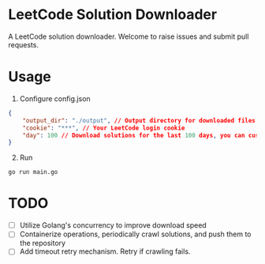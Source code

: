 # LeetCode Solution Downloader
A LeetCode solution downloader. Welcome to raise issues and submit pull requests.

# Usage
1. Configure config.json
```json
{
    "output_dir": "./output", // Output directory for downloaded files
    "cookie": "***", // Your LeetCode login cookie
    "day": 100 // Download solutions for the last 100 days, you can customize this
}
```
2. Run
```shell
go run main.go
```

# TODO
- [ ] Utilize Golang's concurrency to improve download speed
- [ ] Containerize operations, periodically crawl solutions, and push them to the repository
- [ ] Add timeout retry mechanism. Retry if crawling fails.